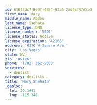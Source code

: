 ```yaml
---
id: 640f2dc7-8e9f-4854-93a5-2ad9cf97e8b3
first_name: Mary
middle_name: Abdou
last_name: Shehata
license_type: DMD
license_number: '5802'
license_status: Active
license_expiration: '42185'
address: '6136 W Sahara Ave.'
city: 'Las Vegas'
state: NV
zip: '89146'
phone: '(702) 362-9353'
services:
  - dentist
category: dentists
title: 'Mary Shehata'
_geoloc:
  lat: 36.1441
  lng: -115.248
---
```

